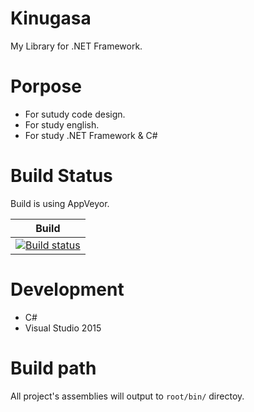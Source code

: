# Kinugasa

My Library for .NET Framework.

# Porpose
* For sutudy code design.
* For study english.
* For study .NET Framework & C#

# Build Status

Build is using AppVeyor.

|Build|
|---|
|[![Build status](https://ci.appveyor.com/api/projects/status/mk3thjjapkd1u444/branch/master?svg=true)](https://ci.appveyor.com/project/YoshinoriN/kinugasa)

# Development
* C#
* Visual Studio 2015

# Build path
All project's assemblies will output to `root/bin/` directoy.
